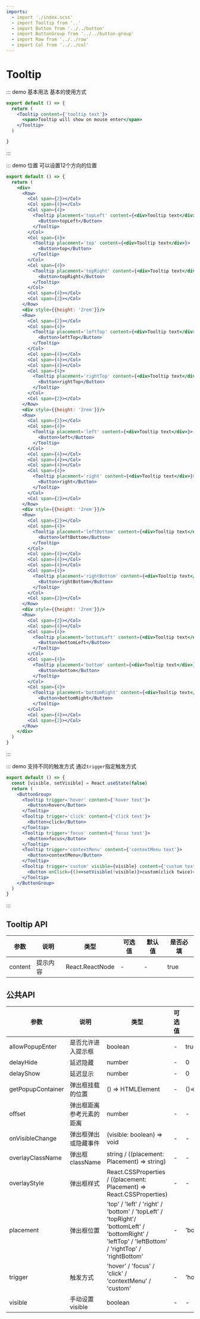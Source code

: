 ```yaml
---
imports:
  - import './index.scss'
  - import Tooltip from '..'
  - import Button from '../../button'
  - import ButtonGroup from '../../button-group'
  - import Row from '../../row'
  - import Col from '../../col'
---
```

# Tooltip

::: demo 基本用法
基本的使用方式

```jsx
export default () => {
  return (
    <Tooltip content={'tooltip text'}>
      <span>Tooltip will show on mouse enter</span>
    </Tooltip>
  )

}
```

:::

::: demo 位置
可以设置12个方向的位置

```jsx
export default () => {
  return (
    <div>
      <Row>
        <Col span={2}></Col>
        <Col span={4}></Col>
        <Col span={4}>
          <Tooltip placement='topLeft' content={<div>Tooltip text</div>}>
            <Button>topLeft</Button>
          </Tooltip>
        </Col>
        <Col span={4}>
          <Tooltip placement='top' content={<div>Tooltip text</div>}>
            <Button>top</Button>
          </Tooltip>
        </Col>
        <Col span={4}>
          <Tooltip placement='topRight' content={<div>Tooltip text</div>}>
            <Button>topRight</Button>
          </Tooltip>
        </Col>
        <Col span={4}></Col>
        <Col span={2}></Col>
      </Row>
      <div style={{height: '2rem'}}/>
      <Row>
        <Col span={2}></Col>
        <Col span={4}>
          <Tooltip placement='leftTop' content={<div>Tooltip text</div>}>
            <Button>leftTop</Button>
          </Tooltip>
        </Col>
        <Col span={4}></Col>
        <Col span={4}></Col>
        <Col span={4}></Col>
        <Col span={4}>
          <Tooltip placement='rightTop' content={<div>Tooltip text</div>}>
            <Button>rightTop</Button>
          </Tooltip>
        </Col>
        <Col span={2}></Col>
      </Row>
      <div style={{height: '2rem'}}/>
      <Row>
        <Col span={2}></Col>
        <Col span={4}>
          <Tooltip placement='left' content={<div>Tooltip text</div>}>
            <Button>left</Button>
          </Tooltip>
        </Col>
        <Col span={4}></Col>
        <Col span={4}></Col>
        <Col span={4}></Col>
        <Col span={4}>
          <Tooltip placement='right' content={<div>Tooltip text</div>}>
            <Button>right</Button>
          </Tooltip>
        </Col>
        <Col span={2}></Col>
      </Row>
      <div style={{height: '2rem'}}/>
      <Row>
        <Col span={2}></Col>
        <Col span={4}>
          <Tooltip placement='leftBottom' content={<div>Tooltip text</div>}>
            <Button>leftBottom</Button>
          </Tooltip>
        </Col>
        <Col span={4}></Col>
        <Col span={4}></Col>
        <Col span={4}></Col>
        <Col span={4}>
          <Tooltip placement='rightBottom' content={<div>Tooltip text</div>}>
            <Button>rightBottom</Button>
          </Tooltip>
        </Col>
        <Col span={2}></Col>
      </Row>
      <div style={{height: '2rem'}}/>
      <Row>
        <Col span={2}></Col>
        <Col span={4}></Col>
        <Col span={4}>
          <Tooltip placement='bottomLeft' content={<div>Tooltip text</div>}>
            <Button>bottomLeft</Button>
          </Tooltip>
        </Col>
        <Col span={4}>
          <Tooltip placement='bottom' content={<div>Tooltip text</div>}>
            <Button>bottom</Button>
          </Tooltip>
        </Col>
        <Col span={4}>
          <Tooltip placement='bottomRight' content={<div>Tooltip text</div>}>
            <Button>bottomRight</Button>
          </Tooltip>
        </Col>
        <Col span={4}></Col>
        <Col span={2}></Col>
      </Row>
    </div>
  )
}

```

:::

::: demo 支持不同的触发方式
通过`trigger`指定触发方式

```jsx
export default () => {
  const [visible, setVisible] = React.useState(false)
  return (
    <ButtonGroup>
      <Tooltip trigger='hover' content={'hover text'}>
        <Button>hover</Button>
      </Tooltip>
      <Tooltip trigger='click' content={'click text'}>
        <Button>click</Button>
      </Tooltip>
      <Tooltip trigger='focus' content={'focus text'}>
        <Button>focus</Button>
      </Tooltip>
      <Tooltip trigger='contextMenu' content={'contextMenu text'}>
        <Button>contextMenu</Button>
      </Tooltip>
      <Tooltip trigger='custom' visible={visible} content={'custom text'}>
        <Button onClick={()=>setVisible(!visible)}>custom(click twice)</Button>
      </Tooltip>
    </ButtonGroup>
  )
}

```

:::

## Tooltip API

| 参数   | 说明                                       | 类型            | 可选值 | 默认值 | 是否必填
| ------ | ------------------------------------------ | --------------- | ------ | ------ | --- |
| content | 提示内容            | React.ReactNode  | -  | -| true|

## 公共API

| 参数   | 说明                                       | 类型            | 可选值 | 默认值 | 是否必填
| ------ | ------------------------------------------ | --------------- | ------ | ------ | --- |
| allowPopupEnter | 是否允许进入提示框            | boolean  | -  | true | false|
| delayHide | 延迟隐藏            | number  | -  | 0 | false|
| delayShow | 延迟显示            | number  | -  | 0 | false|
| getPopupContainer | 弹出框挂载的位置            | () => HTMLElement  | -  | ()=>document.body | false|
| offset | 弹出框距离参考元素的距离            | number  | -  | - | false|
| onVisibleChange | 弹出框弹出或隐藏事件            | (visible: boolean) => void  | -  | - | false|
| overlayClassName | 弹出框className            | string / ((placement: Placement) => string)  | -  | - | false|
| overlayStyle | 弹出框样式           | React.CSSProperties / ((placement: Placement) => React.CSSProperties)  | -  | - | false|
| placement | 弹出框位置           |  'top' / 'left' / 'right' / 'bottom' / 'topLeft' / 'topRight'/ 'bottomLeft' / 'bottomRight' / 'leftTop' / 'leftBottom' / 'rightTop' / 'rightBottom'  | -  | 'bottom' | false|
| trigger | 触发方式           | 'hover' / 'focus' / 'click' / 'contextMenu' / 'custom'  | -  | 'hover' | false|
| visible | 手动设置visible           | boolean  | -  | - | false|
